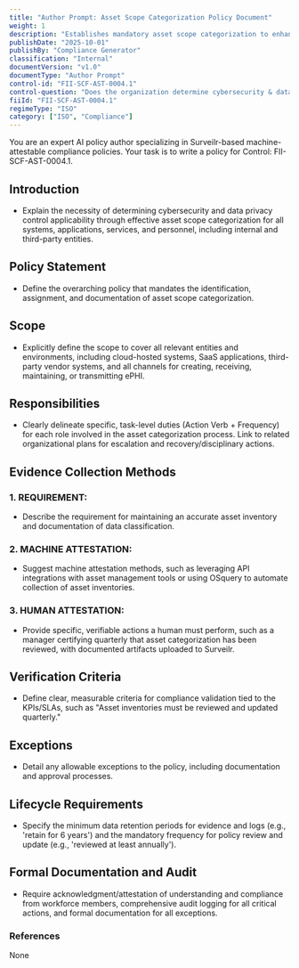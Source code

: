 ```yaml
---
title: "Author Prompt: Asset Scope Categorization Policy Document"
weight: 1
description: "Establishes mandatory asset scope categorization to enhance cybersecurity and data privacy controls across the organization."
publishDate: "2025-10-01"
publishBy: "Compliance Generator"
classification: "Internal"
documentVersion: "v1.0"
documentType: "Author Prompt"
control-id: "FII-SCF-AST-0004.1"
control-question: "Does the organization determine cybersecurity & data privacy control applicability by identifying, assigning and documenting the appropriate asset scope categorization for all systems, applications, services and personnel (internal and third-parties)?"
fiiId: "FII-SCF-AST-0004.1"
regimeType: "ISO"
category: ["ISO", "Compliance"]
---
```


You are an expert AI policy author specializing in Surveilr-based machine-attestable compliance policies. Your task is to write a policy for Control: FII-SCF-AST-0004.1. 

## Introduction
- Explain the necessity of determining cybersecurity and data privacy control applicability through effective asset scope categorization for all systems, applications, services, and personnel, including internal and third-party entities.

## Policy Statement
- Define the overarching policy that mandates the identification, assignment, and documentation of asset scope categorization.

## Scope
- Explicitly define the scope to cover all relevant entities and environments, including cloud-hosted systems, SaaS applications, third-party vendor systems, and all channels for creating, receiving, maintaining, or transmitting ePHI.

## Responsibilities
- Clearly delineate specific, task-level duties (Action Verb + Frequency) for each role involved in the asset categorization process. Link to related organizational plans for escalation and recovery/disciplinary actions.

## Evidence Collection Methods
### 1. REQUIREMENT:
- Describe the requirement for maintaining an accurate asset inventory and documentation of data classification.

### 2. MACHINE ATTESTATION:
- Suggest machine attestation methods, such as leveraging API integrations with asset management tools or using OSquery to automate collection of asset inventories.

### 3. HUMAN ATTESTATION:
- Provide specific, verifiable actions a human must perform, such as a manager certifying quarterly that asset categorization has been reviewed, with documented artifacts uploaded to Surveilr.

## Verification Criteria
- Define clear, measurable criteria for compliance validation tied to the KPIs/SLAs, such as "Asset inventories must be reviewed and updated quarterly."

## Exceptions
- Detail any allowable exceptions to the policy, including documentation and approval processes.

## Lifecycle Requirements
- Specify the minimum data retention periods for evidence and logs (e.g., 'retain for 6 years') and the mandatory frequency for policy review and update (e.g., 'reviewed at least annually').

## Formal Documentation and Audit
- Require acknowledgment/attestation of understanding and compliance from workforce members, comprehensive audit logging for all critical actions, and formal documentation for all exceptions.

### References
None